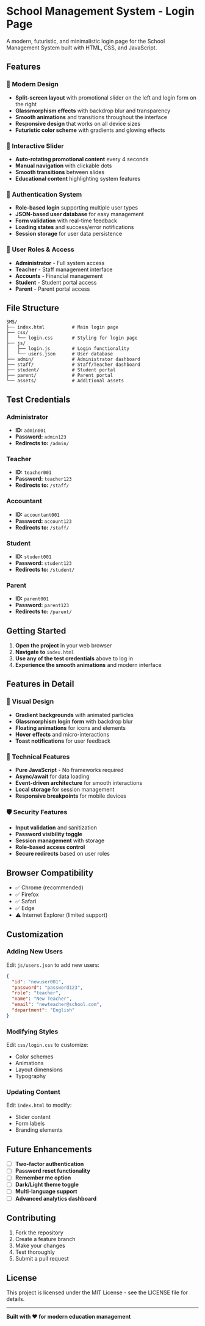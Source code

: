 # School Management System - Login Page

A modern, futuristic, and minimalistic login page for the School Management System built with HTML, CSS, and JavaScript.

## Features

### 🎨 Modern Design
- **Split-screen layout** with promotional slider on the left and login form on the right
- **Glassmorphism effects** with backdrop blur and transparency
- **Smooth animations** and transitions throughout the interface
- **Responsive design** that works on all device sizes
- **Futuristic color scheme** with gradients and glowing effects

### 🔄 Interactive Slider
- **Auto-rotating promotional content** every 4 seconds
- **Manual navigation** with clickable dots
- **Smooth transitions** between slides
- **Educational content** highlighting system features

### 🔐 Authentication System
- **Role-based login** supporting multiple user types
- **JSON-based user database** for easy management
- **Form validation** with real-time feedback
- **Loading states** and success/error notifications
- **Session storage** for user data persistence

### 🎯 User Roles & Access
- **Administrator** - Full system access
- **Teacher** - Staff management interface
- **Accounts** - Financial management
- **Student** - Student portal access
- **Parent** - Parent portal access

## File Structure

```
SMS/
├── index.html          # Main login page
├── css/
│   └── login.css       # Styling for login page
├── js/
│   ├── login.js        # Login functionality
│   └── users.json      # User database
├── admin/              # Administrator dashboard
├── staff/              # Staff/Teacher dashboard
├── student/            # Student portal
├── parent/             # Parent portal
└── assets/             # Additional assets
```

## Test Credentials

### Administrator
- **ID:** `admin001`
- **Password:** `admin123`
- **Redirects to:** `/admin/`

### Teacher
- **ID:** `teacher001`
- **Password:** `teacher123`
- **Redirects to:** `/staff/`

### Accountant
- **ID:** `accountant001`
- **Password:** `account123`
- **Redirects to:** `/staff/`

### Student
- **ID:** `student001`
- **Password:** `student123`
- **Redirects to:** `/student/`

### Parent
- **ID:** `parent001`
- **Password:** `parent123`
- **Redirects to:** `/parent/`

## Getting Started

1. **Open the project** in your web browser
2. **Navigate to** `index.html`
3. **Use any of the test credentials** above to log in
4. **Experience the smooth animations** and modern interface

## Features in Detail

### 🎨 Visual Design
- **Gradient backgrounds** with animated particles
- **Glassmorphism login form** with backdrop blur
- **Floating animations** for icons and elements
- **Hover effects** and micro-interactions
- **Toast notifications** for user feedback

### 🔧 Technical Features
- **Pure JavaScript** - No frameworks required
- **Async/await** for data loading
- **Event-driven architecture** for smooth interactions
- **Local storage** for session management
- **Responsive breakpoints** for mobile devices

### 🛡️ Security Features
- **Input validation** and sanitization
- **Password visibility toggle**
- **Session management** with storage
- **Role-based access control**
- **Secure redirects** based on user roles

## Browser Compatibility

- ✅ Chrome (recommended)
- ✅ Firefox
- ✅ Safari
- ✅ Edge
- ⚠️ Internet Explorer (limited support)

## Customization

### Adding New Users
Edit `js/users.json` to add new users:

```json
{
  "id": "newuser001",
  "password": "password123",
  "role": "teacher",
  "name": "New Teacher",
  "email": "newteacher@school.com",
  "department": "English"
}
```

### Modifying Styles
Edit `css/login.css` to customize:
- Color schemes
- Animations
- Layout dimensions
- Typography

### Updating Content
Edit `index.html` to modify:
- Slider content
- Form labels
- Branding elements

## Future Enhancements

- [ ] **Two-factor authentication**
- [ ] **Password reset functionality**
- [ ] **Remember me option**
- [ ] **Dark/Light theme toggle**
- [ ] **Multi-language support**
- [ ] **Advanced analytics dashboard**

## Contributing

1. Fork the repository
2. Create a feature branch
3. Make your changes
4. Test thoroughly
5. Submit a pull request

## License

This project is licensed under the MIT License - see the LICENSE file for details.

---

**Built with ❤️ for modern education management** 